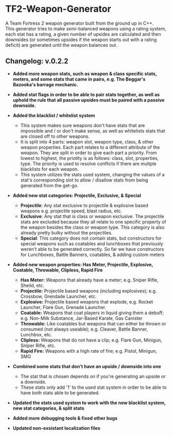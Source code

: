 # TF2-Weapon-Generator
A Team Fortress 2 weapon generator built from the ground up in C++.   
This generator tries to make *semi*-balanced weapons using a rating system, each stat has a rating, a given number of upsides are calculated and then downsides (or sometimes upsides if the weapon starts out with a rating deficit) are generated until the weapon balances out.

## Changelog: v.0.2.2
- **Added more weapon stats, such as weapon & class specific stats, meters, and some stats that came in pairs, e.g. The Beggar's Bazooka's barrage mechanic.**
- **Added stat flags in order to be able to pair stats together, as well as uphold the rule that all passive upsides must be paired with a passive downside.**
 - **Added the blacklist / whitelist system**
 	- This system makes sure weapons don't have stats that are impossible and / or don't make sense, as well as whitelists stats that are closed off to other weapons.
	- It is split into 4 parts: weapon slot, weapon type, class, & other weapon properties. Each part relates to a different attribute of the weapon. They are split in order to give each part a priority. From lowest to highest, the priotity is as follows: class, slot, properties, type. The priority is used to resolve conflicts if there are multple blacklists for each weapon.
	- This system utilizes the stats used system, changing the values of a stat's corresponding slot to allow / disallow stats from being generated from the get-go.
- **Added new stat categories: Projectile, Exclusive, & Special**
	- **Projectile**: Any stat exclusive to projectile & explosive based weapons e.g. projectile speed, blast radius, etc.
  - **Exclusive**: Any stat that is class or weapon exclusive. The projectile stats are excluded because they all relate to one specific property of the weapon besides the class or weapon type. This category is also already pretty bulky without the projectiles.
  - **Special**: This category does not contain stats, but constructors for special weapons such as coatables and lunchboxes that previously weren't able to be generated correctly. So far we have constructors for Lunchboxes, Battle Banners, coatables, & adding custom meters

- **Added new weapon properties: Has Meter, Projectile, Explosive, Coatable, Throwable, Clipless, Rapid Fire**
	- **Has Meter:** Weapons that already have a meter; e.g. Sniper Rifle, Sheild, etc.
  - **Projectile:** Projectile based weapons (including explosives); e.g. Crossbow, Grendade Launcher, etc.
  - **Explosive:** Projectile based weapons that explode, e.g. Rocket Launcher, Flare Gun, Grenade Launcher.
  - **Coatable:** Weapons that coat players in liquid giving them a debuff; e.g. Non-Milk Substance, Jar-Based Karate, Gas Canister
  - **Throwable:** Like coatables but weapons that can either be thrown or consumed (not always useable); e.g. Cleaver, Battle Banner, Lunchbox, etc.
  - **Clipless:** Weapons that do not have a clip; e.g. Flare Gun, Minigun, Sniper Rifle, etc.
  - **Rapid Fire:** Weapons with a high rate of fire; e.g. Pistol, Minigun, SMG

- **Combined some stats that don't have an upside / downside into one**
	- The stat that is chosen depends on if you're generating an upside or a downside.
  - These stats only add '1' to the used stat system in order to be able to have both stats able to be generated.
- **Updated the stats used system to work with the new blacklist system, new stat categories, & split stats**
- **Added more debugging tools & fixed other bugs**
- **Updated non-exsistant localization files**